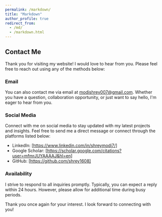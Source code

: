 ```yaml
---
permalink: /markdown/
title: "Markdown"
author_profile: true
redirect_from: 
  - /md/
  - /markdown.html
---
```


## Contact Me

Thank you for visiting my website! I would love to hear from you. Please feel free to reach out using any of the methods below:

### Email
You can also contact me via email at modishrey007@gmail.com. Whether you have a question, collaboration opportunity, or just want to say hello, I'm eager to hear from you.

### Social Media
Connect with me on social media to stay updated with my latest projects and insights. Feel free to send me a direct message or connect through the platforms listed below:

- LinkedIn: [https://www.linkedin.com/in/shreymodi7/]
- Google Scholar: [https://scholar.google.com/citations?user=mfmrJUYAAAAJ&hl=en]
- GitHub: [https://github.com/shrey1608]

### Availability
I strive to respond to all inquiries promptly. Typically, you can expect a reply within 24 hours. However, please allow for additional time during busy periods.


Thank you once again for your interest. I look forward to connecting with you!

